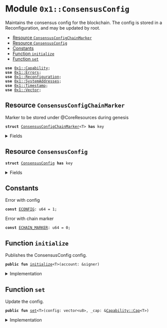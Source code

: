 
<a name="0x1_ConsensusConfig"></a>

# Module `0x1::ConsensusConfig`

Maintains the consensus config for the blockchain. The config is stored in a
Reconfiguration, and may be updated by root.


-  [Resource `ConsensusConfigChainMarker`](#0x1_ConsensusConfig_ConsensusConfigChainMarker)
-  [Resource `ConsensusConfig`](#0x1_ConsensusConfig_ConsensusConfig)
-  [Constants](#@Constants_0)
-  [Function `initialize`](#0x1_ConsensusConfig_initialize)
-  [Function `set`](#0x1_ConsensusConfig_set)


<pre><code><b>use</b> <a href="../MoveStdlib/Capability.md#0x1_Capability">0x1::Capability</a>;
<b>use</b> <a href="../MoveStdlib/Errors.md#0x1_Errors">0x1::Errors</a>;
<b>use</b> <a href="Reconfiguration.md#0x1_Reconfiguration">0x1::Reconfiguration</a>;
<b>use</b> <a href="SystemAddresses.md#0x1_SystemAddresses">0x1::SystemAddresses</a>;
<b>use</b> <a href="Timestamp.md#0x1_Timestamp">0x1::Timestamp</a>;
<b>use</b> <a href="../MoveStdlib/Vector.md#0x1_Vector">0x1::Vector</a>;
</code></pre>



<a name="0x1_ConsensusConfig_ConsensusConfigChainMarker"></a>

## Resource `ConsensusConfigChainMarker`

Marker to be stored under @CoreResources during genesis


<pre><code><b>struct</b> <a href="ConsensusConfig.md#0x1_ConsensusConfig_ConsensusConfigChainMarker">ConsensusConfigChainMarker</a>&lt;T&gt; <b>has</b> key
</code></pre>



<details>
<summary>Fields</summary>


<dl>
<dt>
<code>dummy_field: bool</code>
</dt>
<dd>

</dd>
</dl>


</details>

<a name="0x1_ConsensusConfig_ConsensusConfig"></a>

## Resource `ConsensusConfig`



<pre><code><b>struct</b> <a href="ConsensusConfig.md#0x1_ConsensusConfig">ConsensusConfig</a> <b>has</b> key
</code></pre>



<details>
<summary>Fields</summary>


<dl>
<dt>
<code>config: vector&lt;u8&gt;</code>
</dt>
<dd>

</dd>
</dl>


</details>

<a name="@Constants_0"></a>

## Constants


<a name="0x1_ConsensusConfig_ECONFIG"></a>

Error with config


<pre><code><b>const</b> <a href="ConsensusConfig.md#0x1_ConsensusConfig_ECONFIG">ECONFIG</a>: u64 = 1;
</code></pre>



<a name="0x1_ConsensusConfig_ECHAIN_MARKER"></a>

Error with chain marker


<pre><code><b>const</b> <a href="ConsensusConfig.md#0x1_ConsensusConfig_ECHAIN_MARKER">ECHAIN_MARKER</a>: u64 = 0;
</code></pre>



<a name="0x1_ConsensusConfig_initialize"></a>

## Function `initialize`

Publishes the ConsensusConfig config.


<pre><code><b>public</b> <b>fun</b> <a href="ConsensusConfig.md#0x1_ConsensusConfig_initialize">initialize</a>&lt;T&gt;(account: &signer)
</code></pre>



<details>
<summary>Implementation</summary>


<pre><code><b>public</b> <b>fun</b> <a href="ConsensusConfig.md#0x1_ConsensusConfig_initialize">initialize</a>&lt;T&gt;(account: &signer) {
    <a href="Timestamp.md#0x1_Timestamp_assert_genesis">Timestamp::assert_genesis</a>();
    <a href="SystemAddresses.md#0x1_SystemAddresses_assert_core_resource">SystemAddresses::assert_core_resource</a>(account);
    <b>assert</b>!(
        !<b>exists</b>&lt;<a href="ConsensusConfig.md#0x1_ConsensusConfig_ConsensusConfigChainMarker">ConsensusConfigChainMarker</a>&lt;T&gt;&gt;(@CoreResources),
        <a href="../MoveStdlib/Errors.md#0x1_Errors_already_published">Errors::already_published</a>(<a href="ConsensusConfig.md#0x1_ConsensusConfig_ECHAIN_MARKER">ECHAIN_MARKER</a>)
    );

    <b>assert</b>!(
        !<b>exists</b>&lt;<a href="ConsensusConfig.md#0x1_ConsensusConfig">ConsensusConfig</a>&gt;(@CoreResources),
        <a href="../MoveStdlib/Errors.md#0x1_Errors_already_published">Errors::already_published</a>(<a href="ConsensusConfig.md#0x1_ConsensusConfig_ECONFIG">ECONFIG</a>)
    );
    <b>move_to</b>(account, <a href="ConsensusConfig.md#0x1_ConsensusConfig_ConsensusConfigChainMarker">ConsensusConfigChainMarker</a>&lt;T&gt;{});
    <b>move_to</b>(account, <a href="ConsensusConfig.md#0x1_ConsensusConfig">ConsensusConfig</a> { config: <a href="../MoveStdlib/Vector.md#0x1_Vector_empty">Vector::empty</a>() });
}
</code></pre>



</details>

<a name="0x1_ConsensusConfig_set"></a>

## Function `set`

Update the config.


<pre><code><b>public</b> <b>fun</b> <a href="ConsensusConfig.md#0x1_ConsensusConfig_set">set</a>&lt;T&gt;(config: vector&lt;u8&gt;, _cap: &<a href="../MoveStdlib/Capability.md#0x1_Capability_Cap">Capability::Cap</a>&lt;T&gt;)
</code></pre>



<details>
<summary>Implementation</summary>


<pre><code><b>public</b> <b>fun</b> <a href="ConsensusConfig.md#0x1_ConsensusConfig_set">set</a>&lt;T&gt;(config: vector&lt;u8&gt;, _cap: &Cap&lt;T&gt;) <b>acquires</b> <a href="ConsensusConfig.md#0x1_ConsensusConfig">ConsensusConfig</a> {
    <b>assert</b>!(<b>exists</b>&lt;<a href="ConsensusConfig.md#0x1_ConsensusConfig_ConsensusConfigChainMarker">ConsensusConfigChainMarker</a>&lt;T&gt;&gt;(@CoreResources), <a href="../MoveStdlib/Errors.md#0x1_Errors_not_published">Errors::not_published</a>(<a href="ConsensusConfig.md#0x1_ConsensusConfig_ECHAIN_MARKER">ECHAIN_MARKER</a>));
    <b>let</b> config_ref = &<b>mut</b> <b>borrow_global_mut</b>&lt;<a href="ConsensusConfig.md#0x1_ConsensusConfig">ConsensusConfig</a>&gt;(@CoreResources).config;
    *config_ref = config;
    <a href="Reconfiguration.md#0x1_Reconfiguration_reconfigure">Reconfiguration::reconfigure</a>();
}
</code></pre>



</details>


[//]: # ("File containing references which can be used from documentation")
[ACCESS_CONTROL]: https://github.com/diem/dip/blob/main/dips/dip-2.md
[ROLE]: https://github.com/diem/dip/blob/main/dips/dip-2.md#roles
[PERMISSION]: https://github.com/diem/dip/blob/main/dips/dip-2.md#permissions
